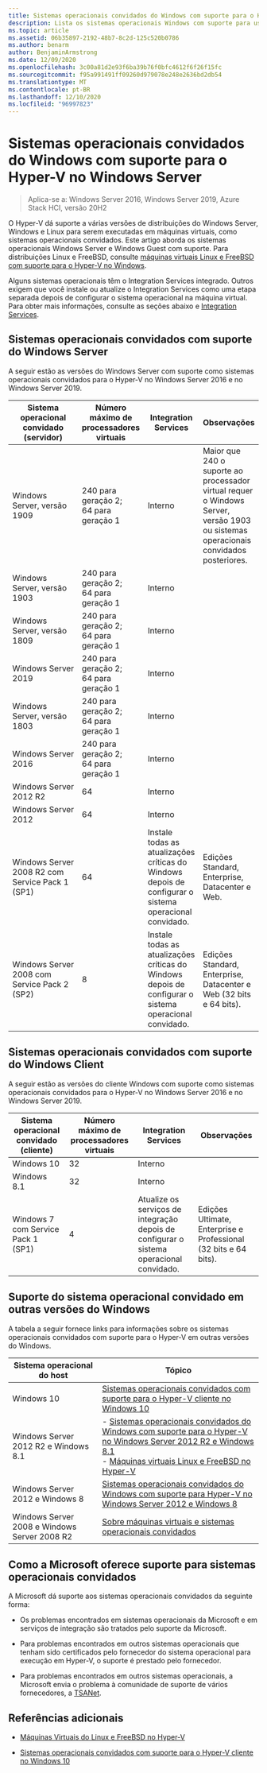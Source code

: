 ```yaml
---
title: Sistemas operacionais convidados do Windows com suporte para o Hyper-V no Windows Server
description: Lista os sistemas operacionais Windows com suporte para uso como um convidado em uma máquina virtual. Também fornece links para artigos semelhantes para versões anteriores do Hyper-V.
ms.topic: article
ms.assetid: 06b35897-2192-48b7-8c2d-125c520b0786
ms.author: benarm
author: BenjaminArmstrong
ms.date: 12/09/2020
ms.openlocfilehash: 3c00a81d2e93f6ba39b76f0bfc4612f6f26f15fc
ms.sourcegitcommit: f95a991491ff09260d979078e248e2636bd2db54
ms.translationtype: MT
ms.contentlocale: pt-BR
ms.lasthandoff: 12/10/2020
ms.locfileid: "96997823"
---
```

# <a name="supported-windows-guest-operating-systems-for-hyper-v-on-windows-server"></a>Sistemas operacionais convidados do Windows com suporte para o Hyper-V no Windows Server

>Aplica-se a: Windows Server 2016, Windows Server 2019, Azure Stack HCI, versão 20H2

O Hyper-V dá suporte a várias versões de distribuições do Windows Server, Windows e Linux para serem executadas em máquinas virtuais, como sistemas operacionais convidados. Este artigo aborda os sistemas operacionais Windows Server e Windows Guest com suporte. Para distribuições Linux e FreeBSD, consulte [máquinas virtuais Linux e FreeBSD com suporte para o Hyper-V no Windows](Supported-Linux-and-FreeBSD-virtual-machines-for-Hyper-V-on-Windows.md).

Alguns sistemas operacionais têm o Integration Services integrado. Outros exigem que você instale ou atualize o Integration Services como uma etapa separada depois de configurar o sistema operacional na máquina virtual. Para obter mais informações, consulte as seções abaixo e  [Integration Services](/virtualization/hyper-v-on-windows/reference/integration-services).

## <a name="supported-windows-server-guest-operating-systems"></a>Sistemas operacionais convidados com suporte do Windows Server

A seguir estão as versões do Windows Server com suporte como sistemas operacionais convidados para o Hyper-V no Windows Server 2016 e no Windows Server 2019.

|Sistema operacional convidado (servidor)|Número máximo de processadores virtuais|Integration Services|Observações|
|-------------------------------------|----------------------------------------|------------------------|---------|
|Windows Server, versão 1909 |240 para geração 2;<br>64 para geração 1|Interno|Maior que 240 o suporte ao processador virtual requer o Windows Server, versão 1903 ou sistemas operacionais convidados posteriores.|
|Windows Server, versão 1903 |240 para geração 2;<br>64 para geração 1|Interno||
|Windows Server, versão 1809 |240 para geração 2;<br>64 para geração 1|Interno||
|Windows Server 2019 |240 para geração 2;<br>64 para geração 1|Interno||
|Windows Server, versão 1803 |240 para geração 2;<br>64 para geração 1|Interno||
|Windows Server 2016 |240 para geração 2;<br>64 para geração 1|Interno||
|Windows Server 2012 R2 |64|Interno||
|Windows Server 2012 |64|Interno||
|Windows Server 2008 R2 com Service Pack 1 (SP1)|64|Instale todas as atualizações críticas do Windows depois de configurar o sistema operacional convidado.|Edições Standard, Enterprise, Datacenter e Web.|
|Windows Server 2008 com Service Pack 2 (SP2)|8|Instale todas as atualizações críticas do Windows depois de configurar o sistema operacional convidado.|Edições Standard, Enterprise, Datacenter e Web (32 bits e 64 bits).|

## <a name="supported-windows-client-guest-operating-systems"></a>Sistemas operacionais convidados com suporte do Windows Client

A seguir estão as versões do cliente Windows com suporte como sistemas operacionais convidados para o Hyper-V no Windows Server 2016 e no Windows Server 2019.

|Sistema operacional convidado (cliente)|Número máximo de processadores virtuais|Integration Services|Observações|
|-------------------------------------|----------------------------------------|------------------------|---------|
|Windows 10|32|Interno||
|Windows 8.1|32|Interno||
|Windows 7 com Service Pack 1 (SP1)|4|Atualize os serviços de integração depois de configurar o sistema operacional convidado.|Edições Ultimate, Enterprise e Professional (32 bits e 64 bits).|

## <a name="guest-operating-system-support-on-other-versions-of-windows"></a>Suporte do sistema operacional convidado em outras versões do Windows

A tabela a seguir fornece links para informações sobre os sistemas operacionais convidados com suporte para o Hyper-V em outras versões do Windows.

|Sistema operacional do host|Tópico|
|-------------------------|---------|
|Windows 10|[Sistemas operacionais convidados com suporte para o Hyper-V cliente no Windows 10](/virtualization/hyper-v-on-windows/about/supported-guest-os)|
|Windows Server 2012 R2 e Windows 8.1|-   [Sistemas operacionais convidados do Windows com suporte para o Hyper-V no Windows Server 2012 R2 e Windows 8.1](/previous-versions/windows/it-pro/windows-server-2012-R2-and-2012/dn792027(v=ws.11))<br />-   [Máquinas virtuais Linux e FreeBSD no Hyper-V](Supported-Linux-and-FreeBSD-virtual-machines-for-Hyper-V-on-Windows.md)|
|Windows Server 2012 e Windows 8|[Sistemas operacionais convidados do Windows com suporte para Hyper-V no Windows Server 2012 e Windows 8](/previous-versions/windows/it-pro/windows-server-2012-R2-and-2012/dn792028(v=ws.11))|
|Windows Server 2008 e Windows Server 2008 R2|[Sobre máquinas virtuais e sistemas operacionais convidados](/previous-versions/windows/it-pro/windows-server-2008-R2-and-2008/cc794868(v=ws.10))|

## <a name="how-microsoft-provides-support-for-guest-operating-systems"></a>Como a Microsoft oferece suporte para sistemas operacionais convidados

A Microsoft dá suporte aos sistemas operacionais convidados da seguinte forma:

-   Os problemas encontrados em sistemas operacionais da Microsoft e em serviços de integração são tratados pelo suporte da Microsoft.

-   Para problemas encontrados em outros sistemas operacionais que tenham sido certificados pelo fornecedor do sistema operacional para execução em Hyper-V, o suporte é prestado pelo fornecedor.

-   Para problemas encontrados em outros sistemas operacionais, a Microsoft envia o problema à comunidade de suporte de vários fornecedores, a [TSANet](https://www.tsanet.org/).

## <a name="additional-references"></a>Referências adicionais

-   [Máquinas Virtuais do Linux e FreeBSD no Hyper-V](Supported-Linux-and-FreeBSD-virtual-machines-for-Hyper-V-on-Windows.md)

-   [Sistemas operacionais convidados com suporte para o Hyper-V cliente no Windows 10](/virtualization/hyper-v-on-windows/about/supported-guest-os)